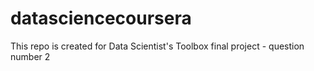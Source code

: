 datasciencecoursera
===================

This repo is created for Data Scientist's Toolbox final project - question number 2 
